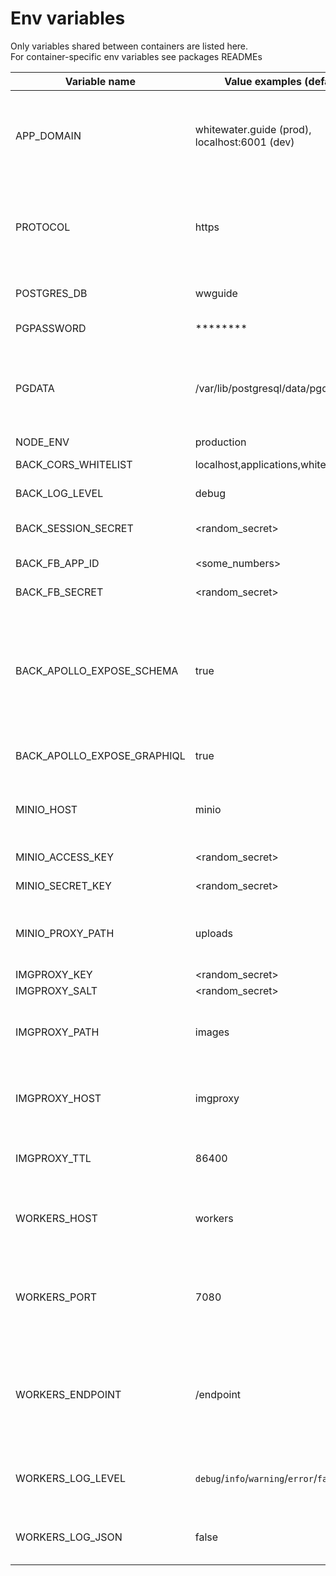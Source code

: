 # Env variables

Only variables shared between containers are listed here.  
For container-specific env variables see packages READMEs

| Variable name               | Value examples (defaults)     | Description                        |
|-----------------------------|---------------------|------------------------------------|
| APP_DOMAIN                  | whitewater.guide (prod), localhost:6001 (dev) | Application domain. Used in backend to substitute minio internal urls with external urls    |
| PROTOCOL                    | https | Used in backend together with APP_DOMAIN to generate external image urls |
| POSTGRES_DB                 | wwguide | Postgres database name |
| PGPASSWORD                  | ******** | Postgres password |
| PGDATA                      | /var/lib/postgresql/data/pgdata | Path (inside container) where postgres will store all the data. Must be on volume |
| NODE_ENV                    | production | node env lol |
| BACK_CORS_WHITELIST         | localhost,applications,whitewater.guide | Cors whitelist for express |
| BACK_LOG_LEVEL              | debug | log level for pino logger |
| BACK_SESSION_SECRET         | <random_secret> | Secret for passport.js sessions |
| BACK_FB_APP_ID              | <some_numbers> | Facebook app id |
| BACK_FB_SECRET              | <random_secret> | Secret for facebook auth |
| BACK_APOLLO_EXPOSE_SCHEMA   | true | Should Apollo router expose 'schema.json' and 'typedefs.txt'? Mostly used by devtools and tests (mock data generator) |
| BACK_APOLLO_EXPOSE_GRAPHIQL | true | Should Apollo router expose GRAPHIQL UI
| MINIO_HOST                  | minio | Minio host name in docker internal network |
| MINIO_ACCESS_KEY            | <random_secret> | Minio access key |
| MINIO_SECRET_KEY            | <random_secret> | Minio secret key |
| MINIO_PROXY_PATH            | uploads | APP_DOMAIN path that will be proxied to minio by caddy |
| IMGPROXY_KEY                | <random_secret> | Imgproxy key | 
| IMGPROXY_SALT               | <random_secret> | Imgproxy salt |
| IMGPROXY_PATH               | images          | APP_DOMAIN that will be proxied to imgproxy by caddy |
| IMGPROXY_HOST               | imgproxy        | imgproxy host name inside docker internal network |
| IMGPROXY_TTL                | 86400           | Time to live for images resized by imgproxy |
| WORKERS_HOST                | workers         | Host name in docker network, or localhost for testing
| WORKERS_PORT                | 7080            | port on which workers container is listening (see workers README for more)
| WORKERS_ENDPOINT            | /endpoint       | endpoint on which workers container is listening (see workers README for more)
| WORKERS_LOG_LEVEL           | `debug`/`info`/`warning`/`error`/`fatal`       | log level for workers container, defaults to `debug`
| WORKERS_LOG_JSON            | false           | if set to true, workers container logs in json
